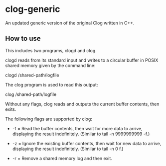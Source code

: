 # clog-generic
An updated generic version of the original Clog written in C++.

## How to use

This includes two programs, clogd and clog.

clogd reads from its standard input and writes to a circular buffer
in POSIX shared memory given by the command line:

clogd /shared-path/logfile

The clog program is used to read this output:

clog /shared-path/logfile

Without any flags, clog reads and outputs the current buffer contents, then 
exits.

The following flags are supported by clog:

* -f = Read the buffer contents, then wait for more data to arrive, displaying the result indefinitely.  (Similar to tail -n 9999999999 -f.)

* -z = Ignore the existing buffer contents, then wait for new data to arrive, displaying the result indefinitely.  (Similar to tail -n 0 f.)

* -r = Remove a shared memory log and then exit.


